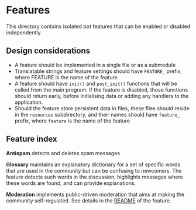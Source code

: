 # Features

This directory contains isolated bot features that can be enabled or disabled independently.

## Design considerations

- A feature should be implemented in a single file or as a submodule
- Translatable strings and feature settings should have `FEATURE_` prefix, where FEATURE is the name of the feature
- A feature should have `init()` and `post_init()` functions that will be called from the main program.  If the feature is disabled, those functions should return early, before initialising data or adding any handlers to the application.  
- Should the feature store persistent data in files, these files should reside in the `resources` subdirectory, and their names should have `feature_` prefix, where `feature` is the name of the feature

## Feature index

**Antispam** detects and deletes spam messages

**Glossary** maintains an explanatory dictionary for a set of specific words that are used in the community but can be confusing to newcomers.  The feature detects such words in the discussion, highlights messages where these words are found, and can provide explanations.

**Moderation** implements public-driven moderation that aims at making the community self-regulated.  See details in the <a href="moderation/README.md">README</a> of the feature.
